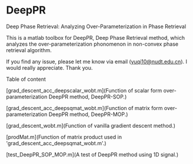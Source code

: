 # DeepPR
Deep Phase Retrieval: Analyzing Over-Parameterization in Phase Retrieval

This is a matlab toolbox for DeepPR, Deep Phase Retrieval method, which analyzes the over-parameterization phonomenon in non-convex phase retrieval algorithm.

If you find any issue, please let me know via email (yuqi10@nudt.edu.cn). I would really appreciate. Thank you.

Table of content


[grad_descent_acc_deepscalar_wobt.m](Function of scalar form over-parameterization DeepPR method, DeepPR-SOP.)
  
[grad_descent_acc_deepsqmat_wobt.m](Function of matrix form over-parameterization DeepPR method, DeepPR-MOP.)
  
[grad_descent_wobt.m](Function of vanilla gradient descent method.)
  
[prodMat.m](Function of matrix product used in 'grad_descent_acc_deepsqmat_wobt.m'.)

[test_DeepPR_SOP_MOP.m](A test of DeepPR method using 1D signal.)

